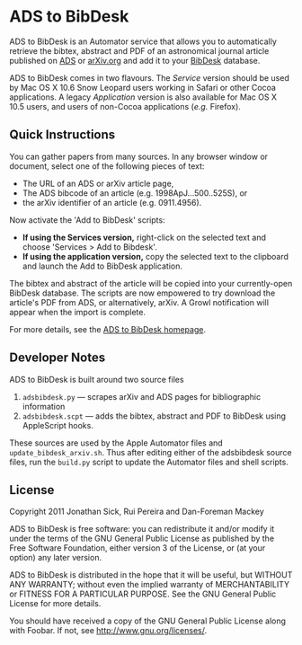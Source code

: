 ADS to BibDesk
==============

ADS to BibDesk is an Automator service that allows you to automatically retrieve the bibtex, abstract and PDF of an astronomical journal article published on [ADS](http://adsabs.harvard.edu) or [arXiv.org](http://arxiv.org/archive/astro-ph) and add it to your [BibDesk](http://bibdesk.sourceforge.net/) database.

ADS to BibDesk comes in two flavours. The *Service* version should be used by Mac OS X 10.6 Snow Leopard users working in Safari or other Cocoa applications. A legacy *Application* version is also available for Mac OS X 10.5 users, and users of non-Cocoa applications (*e.g.* Firefox).


Quick Instructions
------------------

You can gather papers from many sources. In any browser window or document, select one of the following pieces of text:

* The URL of an ADS or arXiv article page,
* The ADS bibcode of an article (e.g. 1998ApJ...500..525S), or
* the arXiv identifier of an article (e.g. 0911.4956).

Now activate the 'Add to BibDesk' scripts:

* **If using the Services version,** right-click on the selected text and choose 'Services > Add to Bibdesk'.
* **If using the application version,** copy the selected text to the clipboard and launch the Add to BibDesk application.

The bibtex and abstract of the article will be copied into your currently-open BibDesk database. The scripts are now empowered to try download the article's PDF from ADS, or alternatively, arXiv. A Growl notification will appear when the import is complete.

For more details, see the [ADS to BibDesk homepage](http://www.jonathansick.ca/adsbibdesk/index.html).

Developer Notes
---------------

ADS to BibDesk is built around two source files

1. `adsbibdesk.py` &mdash; scrapes arXiv and ADS pages for bibliographic information
2. `adsbibdesk.scpt` &mdash; adds the bibtex, abstract and PDF to BibDesk using AppleScript hooks.

These sources are used by the Apple Automator files and `update_bibdesk_arxiv.sh`. Thus after editing either of the adsbibdesk source files, run the `build.py` script to update the Automator files and shell scripts.

License
-------

Copyright 2011 Jonathan Sick, Rui Pereira and Dan-Foreman Mackey

ADS to BibDesk is free software: you can redistribute it and/or modify
it under the terms of the GNU General Public License as published by
the Free Software Foundation, either version 3 of the License, or
(at your option) any later version.

ADS to BibDesk is distributed in the hope that it will be useful,
but WITHOUT ANY WARRANTY; without even the implied warranty of
MERCHANTABILITY or FITNESS FOR A PARTICULAR PURPOSE.  See the
GNU General Public License for more details.

You should have received a copy of the GNU General Public License
along with Foobar.  If not, see <http://www.gnu.org/licenses/>.